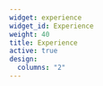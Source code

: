 ```yaml
---
widget: experience
widget_id: Experience
weight: 40
title: Experience
active: true
design:
  columns: "2"
---
```

